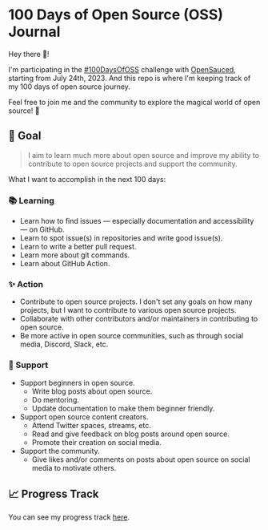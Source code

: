 # 100 Days of Open Source (OSS) Journal

Hey there 👋!

I'm participating in the [#100DaysOfOSS](https://docs.opensauced.pizza/community/100-days-of-oss/) challenge with [OpenSauced](https://opensauced.pizza/), starting from July 24th, 2023. And this repo is where I'm keeping track of my 100 days of open source journey.

Feel free to join me and the community to explore the magical world of open source! 🙌

## 🎯 Goal

> I aim to learn much more about open source and improve my ability to contribute to open source projects and support the community.

What I want to accomplish in the next 100 days:

### 📚 Learning

- Learn how to find issues — especially documentation and accessibility — on GitHub.
- Learn to spot issue(s) in repositories and write good issue(s).
- Learn to write a better pull request.
- Learn more about git commands.
- Learn about GitHub Action.

### ✨ Action

- Contribute to open source projects. I don't set any goals on how many projects, but I want to contribute to various open source projects.
- Collaborate with other contributors and/or maintainers in contributing to open source.
- Be more active in open source communities, such as through social media, Discord, Slack, etc.

### 🤝 Support

- Support beginners in open source.
  - Write blog posts about open source.
  - Do mentoring.
  - Update documentation to make them beginner friendly.
- Support open source content creators.
  - Attend Twitter spaces, streams, etc.
  - Read and give feedback on blog posts around open source.
  - Promote their creation on social media.
- Support the community.
  - Give likes and/or comments on posts about open source on social media to motivate others.

## 📈 Progress Track

You can see my progress track [here](https://github.com/adiati98/100-days-of-oss-journal/blob/main/table-of-contents.md).
